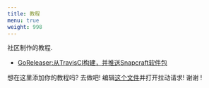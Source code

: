 ```yaml
---
title: 教程
menu: true
weight: 998
---
```


社区制作的教程.

<!-- please, keep A-Z sorting -->

-   [GoReleaser:从TravisCI构建，并推送Snapcraft软件包](https://carlosbecker.com/posts/goreleaser-snap-travis/)

想在这里添加你的教程吗? 去做吧! 编辑[这个文件][tutorials]并打开拉动请求! 谢谢 !

[tutorials]: https://github.com/goreleaser/goreleaser/blob/master/www/content/tutorials.md
